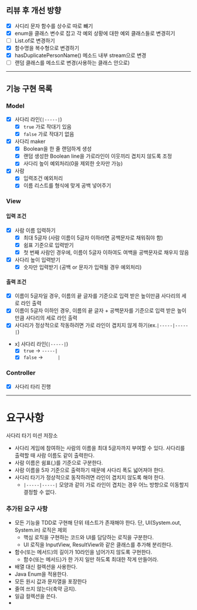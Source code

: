 ## 리뷰 후 개선 방향
- [x] 사디리 문자 함수를 상수로 따로 뺴기
- [x] enum을 클래스 변수로 잡고 각 예외 상황에 대한 예외 클래스들로 변경히기
- [ ] List.of로 변경하기
- [x] 함수명을 복수형으로 변경하기
- [x] hasDuplicatePersonName() 메소드 내부 stream으로 변경
- [ ] 랜덤 클래스를 메소드로 변경(사용하는 클래스 안으로)

---
## 기능 구현 목록

### Model
- [x] 사다리 라인(`|-----|`)
  - [x] `true` 가로 작대기 있음
  - [x] `false` 가로 작대기 없음
- [x] 사다리 maker
  - [x] Boolean을 한 줄 랜덤하게 생성
  - [x] 랜덤 생성한 Boolean line을 가로라인이 이웃끼리 겹치지 않도록 조정
  - [x] 사다리 높이 예외처리(0을 제외한 숫자만 가능)
- [x] 사람
  - [x] 입력조건 예외처리
  - [x] 이름 리스트를 형식에 맞게 공백 넣어주기

### View
#### 입력 조건
- [x] 사람 이름 입력하기
  - [x] 최대 5글자 (사람 이름이 5글자 이하라면 공백문자로 채워줘야 함)
  - [x] 쉼표 기준으로 입력받기
  - [x] 첫 번째 사람인 경우에, 이름이 5글자 이하여도 여백을 공백문자로 채우지 않음
- [x] 사다리 높이 입력받기
  - [x] 숫자만 입력받기 (공백 or 문자가 입력될 경우 예외처리)

#### 출력 조건
- [x] 이름이 5글자일 경우, 이름의 끝 글자를 기준으로 입력 받은 높이만큼 사다리의 세로 라인 출력
- [x] 이름이 5글자 이하인 경우, 이름의 끝 글자 + 공백문자를 기준으로 입력 받은 높이만큼 사다리의 세로 라인 출력
- [x] 사다리가 정상적으로 작동하려면 가로 라인이 겹치지 않게 하기(ex.`|-----|-----|`)
- x] 사다리 라인(`|-----|`)
  - [x] `true` -> `-----|`
  - [x] `false` -> `     |`

### Controller
- [x] 사다리 타리 진행

---
# 요구사항
사다리 타기 미션 저장소
- 사다리 게임에 참여하는 사람의 이름을 최대 5글자까지 부여할 수 있다. 사다리를 출력할 때 사람 이름도 같이 출력한다.
- 사람 이름은 쉼표(,)를 기준으로 구분한다.
- 사람 이름을 5자 기준으로 출력하기 때문에 사다리 폭도 넓어져야 한다.
- 사다리 타기가 정상적으로 동작하려면 라인이 겹치지 않도록 해야 한다.
    - `|-----|-----|` 모양과 같이 가로 라인이 겹치는 경우 어느 방향으로 이동할지 결정할 수 없다.

### 추가된 요구 사항
- 모든 기능을 TDD로 구현해 단위 테스트가 존재해야 한다. 단, UI(System.out, System.in) 로직은 제외
  - 핵심 로직을 구현하는 코드와 UI를 담당하는 로직을 구분한다.
  - UI 로직을 InputView, ResultView와 같은 클래스를 추가해 분리한다.
- 함수(또는 메서드)의 길이가 10라인을 넘어가지 않도록 구현한다.
  - 함수(또는 메서드)가 한 가지 일만 하도록 최대한 작게 만들어라.
- 배열 대신 컬렉션을 사용한다.
- Java Enum을 적용한다.
- 모든 원시 값과 문자열을 포장한다
- 줄여 쓰지 않는다(축약 금지).
- 일급 컬렉션을 쓴다.
- 
